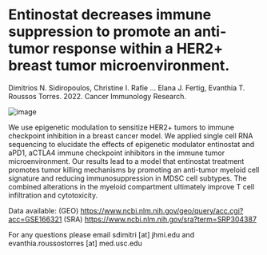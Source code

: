 # Entinostat decreases immune suppression to promote an anti-tumor response within a HER2+ breast tumor microenvironment. 

Dimitrios N. Sidiropoulos, Christine I. Rafie ... Elana J. Fertig, Evanthia T. Roussos Torres. 2022. Cancer Immunology Research.

![image](https://user-images.githubusercontent.com/22621258/149673709-3817398e-6125-4c3a-9186-a8ac9cbceace.png)

We use epigenetic modulation to sensitize HER2+ tumors to immune checkpoint inhibition in a breast 
cancer model. We applied single cell RNA sequencing to elucidate the effects of epigenetic modulator 
entinostat and aPD1, aCTLA4 immune checkpoint inhibitors in the immune tumor microenvironment. 
Our results lead to a model that entinostat treatment promotes tumor killing mechanisms by promoting 
an anti-tumor myeloid cell signature and reducing immunosuppression in MDSC cell subtypes. 
The combined alterations in the myeloid compartment ultimately improve T cell infiltration and cytotoxicity.

Data available: 
(GEO) https://www.ncbi.nlm.nih.gov/geo/query/acc.cgi?acc=GSE166321
(SRA) https://www.ncbi.nlm.nih.gov/sra?term=SRP304387

For any questions please email sdimitri [at] jhmi.edu and evanthia.roussostorres [at] med.usc.edu


